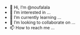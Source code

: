 - 👋 Hi, I’m @noufalala
- 👀 I’m interested in ...
- 🌱 I’m currently learning ...
- 💞️ I’m looking to collaborate on ...
- 📫 How to reach me ...

<!---
noufalala/noufalala is a ✨ special ✨ repository because its `README.md` (this file) appears on your GitHub profile.
You can click the Preview link to take a look at your changes.
--->
